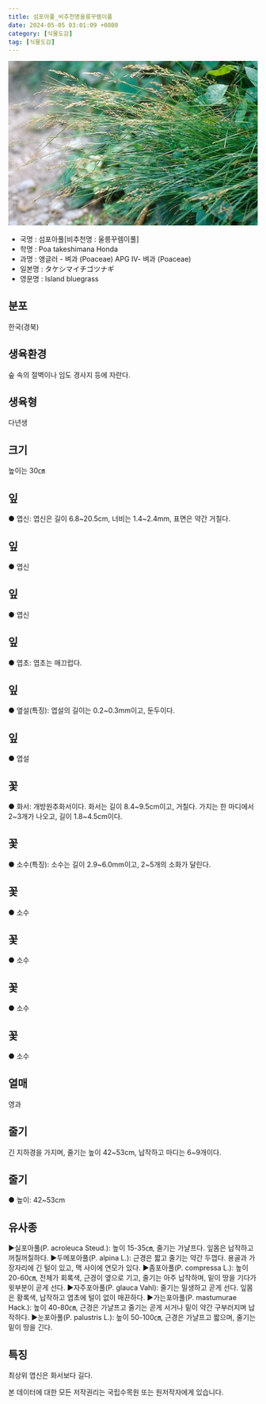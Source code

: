 ```yaml
---
title: 섬포아풀_비추천명울릉꾸렘이풀
date: 2024-05-05 03:01:09 +0800
category: [식물도감]
tag: [식물도감]
---
```




![섬포아풀[비추천명 : 울릉꾸렘이풀]](/assets/img/fileUpload/plants/basic/Gramineae/Poa/14691/14691_1_th2.jpg)
- 국명 : 섬포아풀[비추천명 : 울릉꾸렘이풀]
- 학명 : Poa takeshimana Honda
- 과명 : 앵글러 - 벼과 (Poaceae) APG Ⅳ- 벼과 (Poaceae)
- 일본명 : タケシマイチゴツナギ
- 영문명 : Island bluegrass


## 분포
한국(경북)
## 생육환경
숲 속의 절벽이나 임도 경사지 등에 자란다.
## 생육형
다년생
## 크기
높이는 30㎝
## 잎
● 엽신: 엽신은 길이 6.8~20.5cm, 너비는 1.4~2.4mm, 표면은 약간 거칠다.
## 잎
● 엽신
## 잎
● 엽신
## 잎
● 엽초: 엽초는 매끄럽다.
## 잎
● 옆설(특징): 엽설의 길이는 0.2~0.3mm이고, 둔두이다.
## 잎
● 엽설
## 꽃
● 화서: 개방원추화서이다. 화서는 길이 8.4~9.5cm이고, 거칠다. 가지는 한 마디에서 2~3개가 나오고, 길이 1.8~4.5cm이다.
## 꽃
● 소수(특징): 소수는 길이 2.9~6.0mm이고, 2~5개의 소화가 달린다.
## 꽃
● 소수
## 꽃
● 소수
## 꽃
● 소수
## 꽃
● 소수
## 열매
영과
## 줄기
긴 지하경을 가지며, 줄기는  높이 42~53cm, 납작하고 마디는 6~9개이다.
## 줄기
● 높이: 42~53cm
## 유사종
▶실포아풀(P. acroleuca Steud.): 높이 15-35㎝, 줄기는 가냘프다. 잎몸은 납작하고 꺼칠꺼칠하다.
▶두메포아풀(P. alpina L.): 근경은 짧고 줄기는 약간 두껍다. 용골과 가장자리에 긴 털이 있고, 맥 사이에 연모가 있다.
▶좀포아풀(P. compressa L.): 높이 20-60㎝, 전체가 회록색, 근경이 옆으로 기고, 줄기는 아주 납작하며, 밑이 땅을 기다가 윗부분이 곧게 선다. 
▶자주포아풀(P. glauca Vahl): 줄기는 밀생하고 곧게 선다. 잎몸은 황록색, 납작하고 엽초에 털이 없이 매끈하다. 
▶가는포아풀(P. mastumurae Hack.): 높이 40-80㎝, 근경은 가냘프고 줄기는 곧게 서거나 밑이 약간 구부러지며 납작하다. 
▶눈포아풀(P. palustris L.): 높이 50-100㎝, 근경은 가냘프고 짧으며, 줄기는 밑이 땅을 긴다. 
## 특징
최상위 엽신은 화서보다 길다.






본 데이터에 대한 모든 저작권리는 국립수목원 또는 원저작자에게 있습니다.
